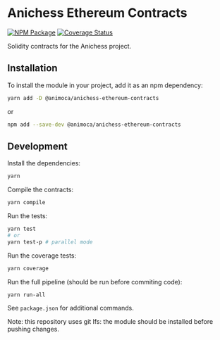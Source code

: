 # Anichess Ethereum Contracts

[![NPM Package](https://img.shields.io/npm/v/@animoca/anichess-ethereum-contracts.svg)](https://www.npmjs.org/package/@animoca/anichess-ethereum-contracts)
[![Coverage Status](https://codecov.io/gh/animoca/anichess-ethereum-contracts/graph/badge.svg)](https://codecov.io/gh/animoca/anichess-ethereum-contracts)

Solidity contracts for the Anichess project.

## Installation

To install the module in your project, add it as an npm dependency:

```bash
yarn add -D @animoca/anichess-ethereum-contracts
```

or

```bash
npm add --save-dev @animoca/anichess-ethereum-contracts
```

## Development

Install the dependencies:

```bash
yarn
```

Compile the contracts:

```bash
yarn compile
```

Run the tests:

```bash
yarn test
# or
yarn test-p # parallel mode
```

Run the coverage tests:

```bash
yarn coverage
```

Run the full pipeline (should be run before commiting code):

```bash
yarn run-all
```

See `package.json` for additional commands.

Note: this repository uses git lfs: the module should be installed before pushing changes.
